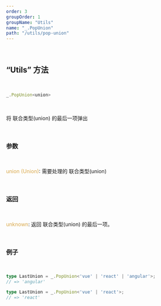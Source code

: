 ```yaml
---
order: 3
groupOrder: 1
groupName: "Utils"
name: "_.PopUnion"
path: "/utils/pop-union"
---
```


<br/>

## “Utils” 方法

<br/>

```typescript
_.PopUnion<union>
```

<br/>

将 联合类型(union) 的最后一项弹出

<br/>

### 参数

<br/>

<font color="#d9a84a">union (Union)</font>: 需要处理的 联合类型(union)

<br/>

### 返回

<br/>

<font color="#d9a84a">unknown</font>: 返回 联合类型(union) 的最后一项。

<br/>

### 例子

<br/>

```typescript
type LastUnion = _.PopUnion<'vue' | 'react' | 'angular'>;
// => 'angular'

type LastUnion = _.PopUnion<'vue' | 'react'>;
// => 'react'
```
